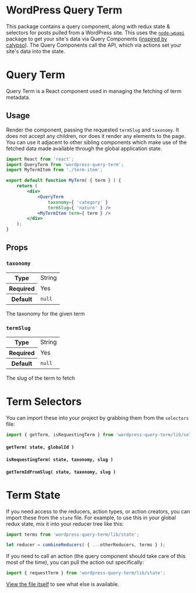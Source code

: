 WordPress Query Term
====================

This package contains a query component, along with redux state & selectors for posts pulled from a WordPress site. This uses the [`node-wpapi`](https://github.com/WP-API/node-wpapi) package to get your site's data via Query Components ([inspired by calypso](https://github.com/Automattic/wp-calypso/blob/master/docs/our-approach-to-data.md#query-components)). The Query Components call the API, which via actions set your site's data into the state.

Query Term
===========

Query Term is a React component used in managing the fetching of term metadata.

## Usage

Render the component, passing the requested `termSlug` and `taxonomy`. It does not accept any children, nor does it render any elements to the page. You can use it adjacent to other sibling components which make use of the fetched data made available through the global application state.

```jsx
import React from 'react';
import QueryTerm from 'wordpress-query-term';
import MyTermItem from './term-item';

export default function MyTerm( { term } ) {
	return (
		<div>
			<QueryTerm
				taxonomy={ 'category' }
				termSlug={ 'nature' } />
			<MyTermItem term={ term } />
		</div>
	);
}
```

## Props

### `taxonomy`

<table>
	<tr><th>Type</th><td>String</td></tr>
	<tr><th>Required</th><td>Yes</td></tr>
	<tr><th>Default</th><td><code>null</code></td></tr>
</table>

The taxonomy for the given term

### `termSlug`

<table>
	<tr><th>Type</th><td>String</td></tr>
	<tr><th>Required</th><td>Yes</td></tr>
	<tr><th>Default</th><td><code>null</code></td></tr>
</table>

The slug of the term to fetch

Term Selectors
==============

You can import these into your project by grabbing them from the `selectors` file:

```jsx
import { getTerm, isRequestingTerm } from 'wordpress-query-term/lib/selectors';
```

#### `getTerm( state, globalId )`

#### `isRequestingTerm( state, taxonomy, slug )`

#### `getTermIdFromSlug( state, taxonomy, slug )`

Term State
==========

If you need access to the reducers, action types, or action creators, you can import these from the `state` file. For example, to use this in your global redux state, mix it into your reducer tree like this:

```jsx
import terms from 'wordpress-query-term/lib/state';

let reducer = combineReducers( { ...otherReducers, terms } );
```

If you need to call an action (the query component should take care of this most of the time), you can pull the action out specifically:

```jsx
import { requestTerm } from 'wordpress-query-term/lib/state';
```

[View the file itself](src/state.js) to see what else is available.
